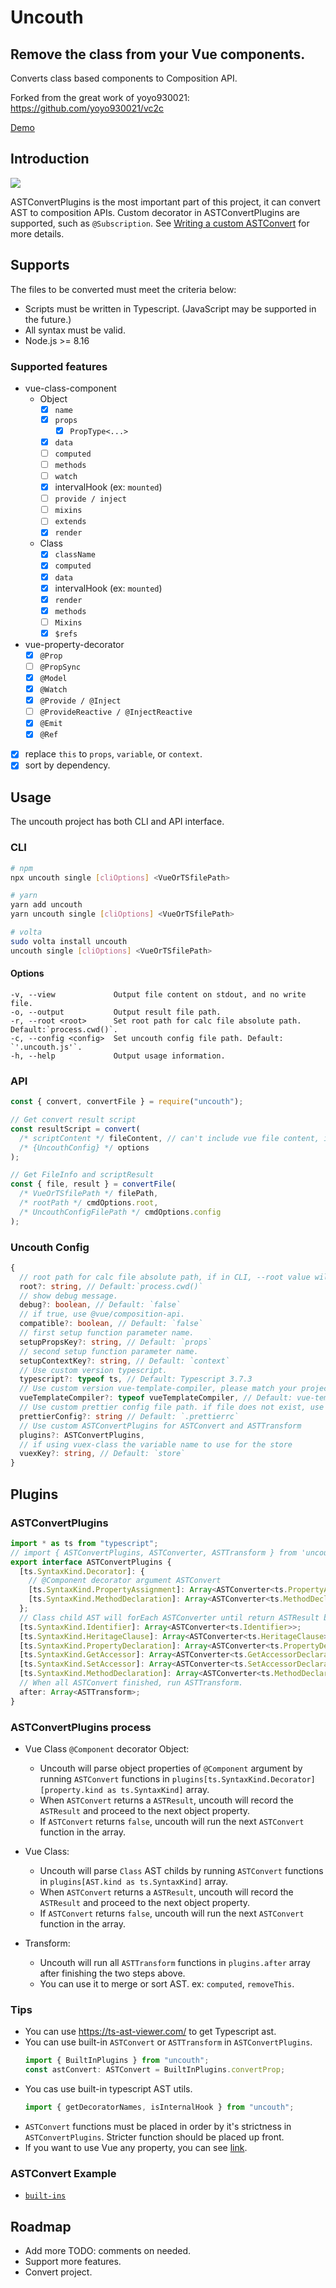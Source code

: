 # Uncouth

## Remove the class from your Vue components.

Converts class based components to Composition API.

Forked from the great work of yoyo930021: https://github.com/yoyo930021/vc2c

[Demo](https://jaredmcateer.github.io/uncouth/)

## Introduction

![](https://github.com/jaredmcateer/uncouth/blob/master/doc/flow.png)

ASTConvertPlugins is the most important part of this project, it can convert AST to composition APIs.
Custom decorator in ASTConvertPlugins are supported, such as `@Subscription`.
See [Writing a custom ASTConvert](#plugins) for more details.

## Supports

The files to be converted must meet the criteria below:

- Scripts must be written in Typescript. (JavaScript may be supported in the future.)
- All syntax must be valid.
- Node.js >= 8.16

### Supported features

- vue-class-component
  - Object
    - [x] `name`
    - [x] `props`
      - [x] `PropType<...>`
    - [x] `data`
    - [ ] `computed`
    - [ ] `methods`
    - [ ] `watch`
    - [x] intervalHook (ex: `mounted`)
    - [ ] `provide / inject`
    - [ ] `mixins`
    - [ ] `extends`
    - [x] `render`
  - Class
    - [x] `className`
    - [x] `computed`
    - [x] `data`
    - [x] intervalHook (ex: `mounted`)
    - [x] `render`
    - [x] `methods`
    - [ ] `Mixins`
    - [x] `$refs`
- vue-property-decorator
  - [x] `@Prop`
  - [ ] `@PropSync`
  - [x] `@Model`
  - [x] `@Watch`
  - [x] `@Provide / @Inject`
  - [ ] `@ProvideReactive / @InjectReactive`
  - [x] `@Emit`
  - [x] `@Ref`
- [x] replace `this` to `props`, `variable`, or `context`.
- [x] sort by dependency.

## Usage

The uncouth project has both CLI and API interface.

### CLI

```bash
# npm
npx uncouth single [cliOptions] <VueOrTSfilePath>

# yarn
yarn add uncouth
yarn uncouth single [cliOptions] <VueOrTSfilePath>

# volta
sudo volta install uncouth
uncouth single [cliOptions] <VueOrTSfilePath>
```

#### Options

```
-v, --view             Output file content on stdout, and no write file.
-o, --output           Output result file path.
-r, --root <root>      Set root path for calc file absolute path. Default:`process.cwd()`.
-c, --config <config>  Set uncouth config file path. Default: `'.uncouth.js'`.
-h, --help             Output usage information.
```

### API

```typescript
const { convert, convertFile } = require("uncouth");

// Get convert result script
const resultScript = convert(
  /* scriptContent */ fileContent, // can't include vue file content, if vue file, only input script element content
  /* {UncouthConfig} */ options
);

// Get FileInfo and scriptResult
const { file, result } = convertFile(
  /* VueOrTSfilePath */ filePath,
  /* rootPath */ cmdOptions.root,
  /* UncouthConfigFilePath */ cmdOptions.config
);
```

### Uncouth Config

```typescript
{
  // root path for calc file absolute path, if in CLI, --root value will replace.
  root?: string, // Default:`process.cwd()`
  // show debug message.
  debug?: boolean, // Default: `false`
  // if true, use @vue/composition-api.
  compatible?: boolean, // Default: `false`
  // first setup function parameter name.
  setupPropsKey?: string, // Default: `props`
  // second setup function parameter name.
  setupContextKey?: string, // Default: `context`
  // Use custom version typescript.
  typescript?: typeof ts, // Default: Typescript 3.7.3
  // Use custom version vue-template-compiler, please match your project vue versions.
  vueTemplateCompiler?: typeof vueTemplateCompiler, // Default: vue-template-compiler 2.6.11
  // Use custom prettier config file path. if file does not exist, use default uncouth prettier config.
  prettierConfig?: string // Default: `.prettierrc`
  // Use custom ASTConvertPlugins for ASTConvert and ASTTransform
  plugins?: ASTConvertPlugins,
  // if using vuex-class the variable name to use for the store
  vuexKey?: string, // Default: `store`
}
```

## Plugins

### ASTConvertPlugins

```typescript
import * as ts from "typescript";
// import { ASTConvertPlugins, ASTConverter, ASTTransform } from 'uncouth'
export interface ASTConvertPlugins {
  [ts.SyntaxKind.Decorator]: {
    // @Component decorator argument ASTConvert
    [ts.SyntaxKind.PropertyAssignment]: Array<ASTConverter<ts.PropertyAssignment>>;
    [ts.SyntaxKind.MethodDeclaration]: Array<ASTConverter<ts.MethodDeclaration>>;
  };
  // Class child AST will forEach ASTConverter until return ASTResult by AST SyntaxKind
  [ts.SyntaxKind.Identifier]: Array<ASTConverter<ts.Identifier>>;
  [ts.SyntaxKind.HeritageClause]: Array<ASTConverter<ts.HeritageClause>>;
  [ts.SyntaxKind.PropertyDeclaration]: Array<ASTConverter<ts.PropertyDeclaration>>;
  [ts.SyntaxKind.GetAccessor]: Array<ASTConverter<ts.GetAccessorDeclaration>>;
  [ts.SyntaxKind.SetAccessor]: Array<ASTConverter<ts.SetAccessorDeclaration>>;
  [ts.SyntaxKind.MethodDeclaration]: Array<ASTConverter<ts.MethodDeclaration>>;
  // When all ASTConvert finished, run ASTTransform.
  after: Array<ASTTransform>;
}
```

### ASTConvertPlugins process

- Vue Class `@Component` decorator Object:

  - Uncouth will parse object properties of `@Component` argument by running `ASTConvert` functions in `plugins[ts.SyntaxKind.Decorator][property.kind as ts.SyntaxKind]` array.
  - When `ASTConvert` returns a `ASTResult`, uncouth will record the `ASTResult` and proceed to the next object property.
  - If `ASTConvert` returns `false`, uncouth will run the next `ASTConvert` function in the array.

- Vue Class:

  - Uncouth will parse `Class` AST childs by running `ASTConvert` functions in `plugins[AST.kind as ts.SyntaxKind]` array.
  - When `ASTConvert` returns a `ASTResult`, uncouth will record the `ASTResult` and proceed to the next object property.
  - If `ASTConvert` returns `false`, uncouth will run the next `ASTConvert` function in the array.

- Transform:
  - Uncouth will run all `ASTTransform` functions in `plugins.after` array after finishing the two steps above.
  - You can use it to merge or sort AST. ex: `computed`, `removeThis`.

### Tips

- You can use https://ts-ast-viewer.com/ to get Typescript ast.
- You can use built-in `ASTConvert` or `ASTTransform` in `ASTConvertPlugins`.
  ```typescript
  import { BuiltInPlugins } from "uncouth";
  const astConvert: ASTConvert = BuiltInPlugins.convertProp;
  ```
- You cas use built-in typescript AST utils.
  ```typescript
  import { getDecoratorNames, isInternalHook } from "uncouth";
  ```
- `ASTConvert` functions must be placed in order by it's strictness in `ASTConvertPlugins`. Stricter function should be placed up front.
- If you want to use Vue any property, you can see [link](https://github.com/yoyo930021/uncouth/blob/master/src/plugins/vue-property-decorator/Watch.ts#L75).

### ASTConvert Example

- [`built-ins`](https://github.com/yoyo930021/uncouth/blob/master/src/plugins)

## Roadmap

- Add more TODO: comments on needed.
- Support more features.
- Convert project.

